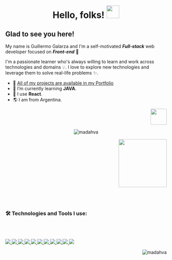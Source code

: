 <h1 align="center">Hello, folks! <img width="40px" src="https://user-images.githubusercontent.com/89199369/204114410-6956de04-d449-4ddf-9197-cd89f92430ed.gif" /> </h1>

<h2>Glad to see you here!</h2>

<p align="left">My name is Guillermo Galarza and I'm a self-motivated <b><i>Full-stack</i></b> web developer focused on <b><i>Front-end</i></b> 🐥

 I'm a passionate learner who's always willing to learn and work across technologies and domains 💡. I love to explore new technologies and leverage them to solve real-life problems ✨.

</p>


- 🌟 [All of my projects are available in my Portfolio](https://madhava.netlify.app/)
- 🌱 I’m currently learning **JAVA**.
- 🎨 I use **React**.
- 🌎 I am from Argentina.


<p align="right"><a href="https://youtu.be/yURRmWtbTbo?t=13" target="_blank"><img src="https://user-images.githubusercontent.com/89199369/172076908-d8dc8d96-01cb-4c3f-8ccd-c57e7d4d3f2f.gif" height="auto" width="50"></a></p>
 
<p align="center"><img align="center" src="http://github-readme-streak-stats.herokuapp.com?user=Madahva&theme=holi-theme&hide_border=true&ring=9D9CFF&currStreakNum=2A7AE4&sideNums=2A7AE4&fire=FF7903&dates=9D9CFF&currStreakLabel=5595E9&stroke=2A7AE4&sideLabels=5595E9&background=FFFFFF00" alt="madahva" /></p>

<p align="right">
 <a href="https://www.linkedin.com/in/guillermo-galarza-8a478220a/" target="_blank">
  <img src="https://user-images.githubusercontent.com/89199369/204117526-e4ee20c8-9045-4b24-b209-15636e9eff10.svg" width="150"/>
 </a>
</p>

 <!-- <p align="center"> <img src= "https://user-images.githubusercontent.com/89199369/164584013-93e43cd2-8103-4920-9cc9-dfebf2bb26ff.png" /> </p>
-->


<br></br>
### 🛠 Technologies and Tools I use:
<br></br>

<p align="left">  
 <a href="https://github.com/harish-sethuraman/readme-components">
  <img  src="https://readme-components.vercel.app/api?component=logo&fill=black&logo=react&animation=spin&svgfill=15d8fe">  
 </a>
 
 <a href="https://github.com/harish-sethuraman/readme-components">
  <img  src="https://readme-components.vercel.app/api?component=logo&fill=black&logo=typescript&svgfill=0076C6">
 </a>
 
 <a href="https://github.com/harish-sethuraman/readme-components">
  <img  src="https://readme-components.vercel.app/api?component=logo&fill=black&logo=next.js&svgfill=15d8fe">
 </a>
 
 <a href="https://github.com/harish-sethuraman/readme-components">
  <img  src="https://readme-components.vercel.app/api?component=logo&fill=black&logo=redux&svgfill=9a80da">  
 </a>
 
 <a href="https://github.com/harish-sethuraman/readme-components">
  <img  src="https://readme-components.vercel.app/api?component=logo&fill=black&logo=node.js&svgfill=7FC728">
 </a>

 <a href="https://github.com/harish-sethuraman/readme-components">
  <img  src="https://readme-components.vercel.app/api?component=logo&fill=black&logo=mongodb&svgfill=0fa54d">
 </a>
 
 <a href="https://github.com/harish-sethuraman/readme-components">
  <img  src="https://readme-components.vercel.app/api?component=logo&fill=black&logo=javascript&svgfill=f6df1c">
 </a>
 
 <a href="https://github.com/harish-sethuraman/readme-components">
  <img  src="https://readme-components.vercel.app/api?component=logo&fill=black&logo=html5&svgfill=f06629">
 </a>

 <a href="https://github.com/harish-sethuraman/readme-components">
  <img  src="https://readme-components.vercel.app/api?component=logo&fill=black&logo=CSS3&svgfill=3595CF">
 </a>
 
 <a href="https://github.com/harish-sethuraman/readme-components">
  <img  src="https://readme-components.vercel.app/api?component=logo&fill=black&logo=git&svgfill=E84E31">
 </a>
 
 <a href="https://github.com/harish-sethuraman/readme-components">
  <img  src="https://readme-components.vercel.app/api?component=logo&fill=black&logo=vim&svgfill=15d8fe">
 </a>
</p>

<p align="right"> <img src="https://komarev.com/ghpvc/?username=madahva&label=Profile%20views&color=0e75b6&style=flat" alt="madahva" /> </p>
